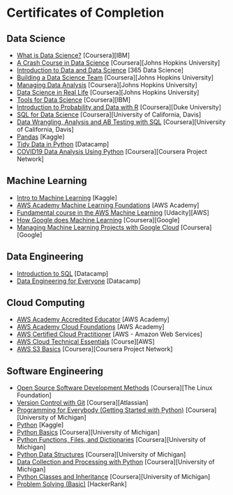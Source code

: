 # Certificates of Completion


## Data Science
- [What is Data Science?](https://www.coursera.org/account/accomplishments/verify/2QM9N7JWRY8U) [Coursera][IBM]
- [A Crash Course in Data Science](https://www.coursera.org/account/accomplishments/verify/DGFRPDWTGR2K) [Coursera][Johns Hopkins University]
- [Introduction to Data and Data Science](https://learn.365datascience.com/certificates/CC-E3CCA469B5/) [365 Data Science]
- [Building a Data Science Team](https://www.coursera.org/account/accomplishments/verify/MKPKLUM4CN6L) [Coursera][Johns Hopkins University]
- [Managing Data Analysis](https://www.coursera.org/account/accomplishments/verify/UVNPSHAE35NY) [Coursera][Johns Hopkins University]
- [Data Science in Real Life](https://www.coursera.org/account/accomplishments/verify/5XWDH2UKKQGF) [Coursera][Johns Hopkins University]
- [Tools for Data Science](https://www.coursera.org/account/accomplishments/verify/WWP2MT3G37Y8) [Coursera][IBM]
- [Introduction to Probability and Data with R](https://www.coursera.org/account/accomplishments/verify/RUR5BQSA7PNJ) [Coursera][Duke University]
- [SQL for Data Science](https://www.coursera.org/account/accomplishments/verify/RMJAND83VM2S) [Coursera][University of California, Davis]
- [Data Wrangling, Analysis and AB Testing with SQL](https://www.coursera.org/account/accomplishments/verify/FJ8DKTKNTGSW) [Coursera][University of California, Davis]
- [Pandas](https://www.kaggle.com/learn/certification/boedybios/pandas) [Kaggle]
- [Tidy Data in Python](https://www.datacamp.com/statement-of-accomplishment/course/44e3771c3c2b85feadd0985e0cfe4c3fa4a2df31) [Datacamp]
- [COVID19 Data Analysis Using Python](https://www.coursera.org/account/accomplishments/verify/YHUL7R7YU2Z7) [Coursera][Coursera Project Network]


## Machine Learning
- [Intro to Machine Learning](https://www.kaggle.com/learn/certification/boedybios/intro-to-machine-learning) [Kaggle]
- [AWS Academy Machine Learning Foundations](https://www.credly.com/badges/db365771-54e4-4d5f-a6ec-e39a0ec01212) [AWS Academy]
- [Fundamental course in the AWS Machine Learning](https://s3-us-west-2.amazonaws.com/udacity-printer/production/certificates/0f56ace9-13f7-4cff-96bb-6d97f549035d.pdf?utm_campaign=sch_600_auto_ndxxx_aws-ml-completed_global&utm_source=blueshift&utm_medium=email&utm_content=sch_600_auto_ndxxx_aws-ml-complet) [Udacity][AWS]
- [How Google does Machine Learning](https://www.coursera.org/account/accomplishments/verify/9L9EG9M3GLGK) [Coursera][Google]
- [Managing Machine Learning Projects with Google Cloud](https://www.coursera.org/account/accomplishments/verify/DD8JHESZWAUP) [Coursera][Google]


## Data Engineering
- [Introduction to SQL](https://www.datacamp.com/statement-of-accomplishment/course/743285d310f5b7bb6eb9bc2f837e75fc933f27ec) [Datacamp]
- [Data Engineering for Everyone](https://www.datacamp.com/statement-of-accomplishment/course/b2b27ae7ba5ce4ea89c2bcacf2d898e1b985f1d7) [Datacamp]


## Cloud Computing
- [AWS Academy Accredited Educator](https://www.credly.com/badges/4149931e-895c-465a-b189-d37988fadc25) [AWS Academy]
- [AWS Academy Cloud Foundations](https://www.credly.com/badges/b41406bc-ac24-406f-8aa3-a7ffd78a801f) [AWS Academy]
- [AWS Certified Cloud Practitioner](https://www.credly.com/badges/0b0f73b4-b697-46db-a84f-05e50f86f68f) [AWS - Amazon Web Services]
- [AWS Cloud Technical Essentials](https://www.coursera.org/account/accomplishments/verify/6WKN7S653Y56) [Course][AWS]
- [AWS S3 Basics](https://www.coursera.org/account/accomplishments/verify/38QYESQXPETE) [Coursera][Coursera Project Network]


## Software Engineering
- [Open Source Software Development Methods](https://www.coursera.org/account/accomplishments/verify/HTRRGMSPYNHK) [Coursera][The Linux Foundation]
- [Version Control with Git](https://www.coursera.org/account/accomplishments/verify/TLPXDE2428A9) [Coursera][Atlassian]
- [Programming for Everybody (Getting Started with Python)](https://www.coursera.org/account/accomplishments/verify/FQSA6VHTBHRM) [Coursera][University of Michigan]
- [Python](https://www.kaggle.com/learn/certification/boedybios/python) [Kaggle]
- [Python Basics](https://www.coursera.org/account/accomplishments/verify/RUM6FA6V87VN) [Coursera][University of Michigan]
- [Python Functions, Files, and Dictionaries](https://www.coursera.org/account/accomplishments/verify/6KTV6T456U8F) [Coursera][University of Michigan]
- [Python Data Structures](https://www.coursera.org/account/accomplishments/verify/K47K4YFWHKF6) [Coursera][University of Michigan]
- [Data Collection and Processing with Python](https://www.coursera.org/account/accomplishments/verify/3GR38UHTK6BK) [Coursera][University of Michigan]
- [Python Classes and Inheritance](https://www.coursera.org/account/accomplishments/verify/YQ3UZTVWZ9US) [Coursera][University of Michigan]
- [Problem Solving (Basic)](https://www.hackerrank.com/certificates/d3a647b19e00) [HackerRank]

